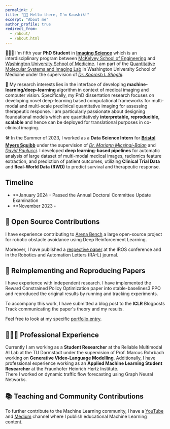 ```yaml
---
permalink: /
title: "👋🏼 Hello there, I'm Kaushik!"
excerpt: "About me"
author_profile: true
redirect_from: 
  - /about/
  - /about.html
---
```





<!---![Illustration of combining vision and language modalities](/images/image_to_text_vis.png){: .align-right width="300px"}-->
👨🏻‍💻 I'm fifth year **PhD Student** in [**Imaging Science**](https://engineering.wustl.edu/academics/programs/imaging-science/index.html) which is an interdisciplinary program between [McKelvey School of Engineering](https://engineering.wustl.edu/index.html) and [Washington University School of Medicine](https://medicine.wustl.edu/). I am part of the [Quantitative Molecular Systems and Imaging Lab](https://www.mir.wustl.edu/research/research-centers/precision-radiotheranostics-translation-center-prtc/labs/shoghi-lab/) in Washington University School of Medicine under the supervision of [*Dr. Kooresh I. Shoghi*](https://www.mir.wustl.edu/employees/kooresh-shoghi/).

🔬 My research interests lies in the interface of developing **machine-learning/deep-learning** algorithm in context of medical imaging and computer vision. Specifically, my PhD dissertation research focuses on developing novel deep-learning based computational frameworks for multi-modal and multi-scale preclinical quantitative imaging for assessing therapeutic response. I am particularly passionate about designing foundational models which are quantitatively **interpretable, reproducible, scalable** and hence can be deployed for translational purposes in co-clinical imaging.

🛠️ In the Summer of 2023, I worked as a **Data Science Intern** for [**Bristol Myers Squibb**](https://www.bms.com/) under the supervision of [*Dr. Mariann Micsinai-Balan*](https://www.linkedin.com/in/mariannmicsinai/) and [*David Paulucci*](https://www.linkedin.com/in/david-paulucci/). I developed **deep learning-based pipelines** for automatic analysis of large dataset of multi-modal medical images, radiomics feature extraction, and prediction of patient outcomes, utilizing **Clinical Trial Data** and **Real-World Data (RWD)** to predict survival and therapeutic response.


## Timeline
* **January 2024 - Passed the Annual Doctoral Committee Update Examination
* **November 2023 - 


## 🤖 Open Source Contributions
I have experience contributing to [Arena Bench](https://github.com/Arena-Rosnav) a large open-source project for robotic obstacle avoidance using Deep Reinforcement Learning.

Moreover, I have published a [respective paper](https://sudo-boris.github.io/publication/2022-Arena-Bench) at the IROS conference and in the Robotics and Automation Letters (RA-L) journal.

## 📜 Reimplementing and Reproducing Papers
I have experience with independent research. I have implemented the Reward Constrained Policy Optimization paper into stable-baselines3 PPO and reproduced the original results by running and tracking experiments.

To accompany this work, I have submitted a blog post to the **ICLR** Blogposts Track communicating the paper's theory and my results.

Feel free to look at my specific [portfolio entry](https://sudo-boris.github.io/portfolio/RCPPO/).

## 👨🏻‍🔬 Professional Experience
Currently I am working as a **Student Researcher** at the Reliable Multimodal AI Lab at the TU Darmstadt under the supervision of Prof. Marcus Rohrbach working on **Generative Video-Language Modelling**.
Additionally, I have professional experience working as an **Applied Machine Learning Student Researcher** at the Fraunhofer Heinrich Hertz Institute. \
There I worked on dynamic traffic flow forecasting using Graph Neural Networks.

## 📚 Teaching and Community Contributions
To further contribute to the Machine Learning community, I have a [YouTube](https://www.youtube.com/@borismeinardus) and [Medium](https://medium.com/@boris.meinardus) channel where I publish educational Machine Learning content.







